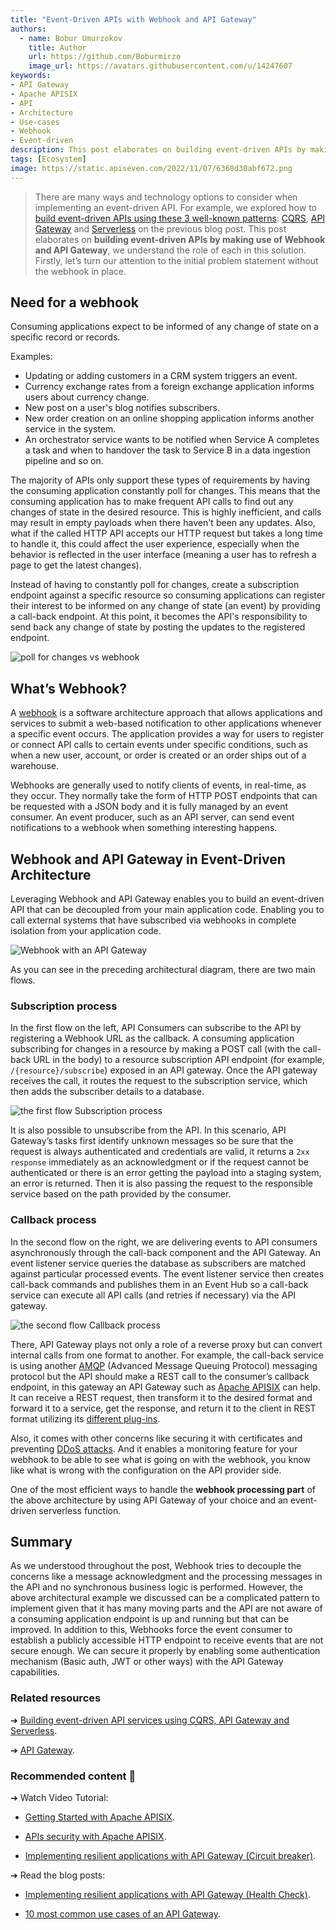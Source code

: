 ```yaml
---
title: "Event-Driven APIs with Webhook and API Gateway"
authors:
  - name: Bobur Umurzokov
    title: Author
    url: https://github.com/Boburmirzo
    image_url: https://avatars.githubusercontent.com/u/14247607
keywords: 
- API Gateway
- Apache APISIX
- API
- Architecture
- Use-cases
- Webhook
- Event-driven
description: This post elaborates on building event-driven APIs by making use of Webhook and API Gateway, we understand the role of each in this solution.
tags: [Ecosystem]
image: https://static.apiseven.com/2022/11/07/6368d30abf672.png
---
```


> There are many ways and technology options to consider when implementing an event-driven API. For example, we explored how to [build event-driven APIs using these 3 well-known patterns](https://dev.to/apisix/building-event-driven-api-services-using-cqrs-api-gateway-and-serverless-af4): [CQRS](https://learn.microsoft.com/en-us/azure/architecture/patterns/cqrs), [API Gateway](https://apisix.apache.org/docs/apisix/terminology/api-gateway/) and [Serverless](https://learn.microsoft.com/en-us/dotnet/architecture/serverless/serverless-architecture) on the previous blog post. This post elaborates on **building event-driven APIs by making use of Webhook and API Gateway**, we understand the role of each in this solution. Firstly, let’s turn our attention to the initial problem statement without the webhook in place.

<!--truncate-->

## Need for a webhook

Consuming applications expect to be informed of any change of state on a specific record or records.

Examples:

- Updating or adding customers in a CRM system triggers an event.
- Currency exchange rates from a foreign exchange application informs users about currency change.
- New post on a user's blog notifies subscribers.
- New order creation on an online shopping application informs another service in the system.
- An orchestrator service wants to be notified when Service A completes a task and when to handover the task to Service B in a data ingestion pipeline and so on.

The majority of APIs only support these types of requirements by having the consuming application constantly poll for changes. This means that the consuming application has to make frequent API calls to find out any changes of state in the desired resource. This is highly inefficient, and calls may result in empty payloads when there haven't been any updates. Also, what if the called HTTP API accepts our HTTP request but takes a long time to handle it, this could affect the user experience, especially when the behavior is reflected in the user interface (meaning a user has to refresh a page to get the latest changes).

Instead of having to constantly poll for changes, create a subscription endpoint against a specific resource so consuming applications can register their interest to be informed on any change of state (an event) by providing a call-back endpoint. At this point, it becomes the API's responsibility to send back any change of state by posting the updates to the registered endpoint.

![poll for changes vs webhook](https://static.apiseven.com/2022/11/07/6368cda2cbae7.png)

## What’s Webhook?

A [webhook](https://en.wikipedia.org/wiki/Webhook) is a software architecture approach that allows applications and services to submit a web-based notification to other applications whenever a specific event occurs. The application provides a way for users to register or connect API calls to certain events under specific conditions, such as when a new user, account, or order is created or an order ships out of a warehouse.

Webhooks are generally used to notify clients of events, in real-time, as they occur. They normally take the form of HTTP POST endpoints that can be requested with a JSON body and it is fully managed by an event consumer. An event producer, such as an API server, can send event notifications to a webhook when something interesting happens.

## Webhook and API Gateway in Event-Driven Architecture

Leveraging Webhook and API Gateway enables you to build an event-driven API that can be decoupled from your main application code. Enabling you to call external systems that have subscribed via webhooks in complete isolation from your application code.

![Webhook with an API Gateway](https://static.apiseven.com/2022/11/06/6367bd7b2ad1a.png)

As you can see in the preceding architectural diagram, there are two main flows.

### Subscription process

In the first flow on the left, API Consumers can subscribe to the API by registering a Webhook URL as the callback. A consuming application subscribing for changes in a resource by making a POST call (with the call-back URL in the body) to a resource subscription API endpoint (for example, `/{resource}/subscribe`) exposed in an API gateway. Once the API gateway receives the call, it routes the request to the subscription service, which then adds the subscriber details to a database.

![the first flow Subscription process](https://static.apiseven.com/2022/11/07/6368be4e9bba1.png)

It is also possible to unsubscribe from the API. In this scenario, API Gateway’s tasks first identify unknown messages so be sure that the request is always authenticated and credentials are valid,  it returns a `2xx response` immediately as an acknowledgment or if the request cannot be authenticated or there is an error getting the payload into a staging system, an error is returned. Then it is also passing the request to the responsible service based on the path provided by the consumer.

### Callback process

In the second flow on the right, we are delivering events to API consumers asynchronously through the call-back component and the API Gateway. An event listener service queries the database as subscribers are matched against particular processed events. The event listener service then creates call-back commands and publishes them in an Event Hub so a call-back service can execute all API calls (and retries if necessary) via the API gateway.

![the second flow Callback process](https://static.apiseven.com/2022/11/07/6368be5603f54.png)

There, API Gateway plays not only a role of a reverse proxy but can convert internal calls from one format to another. For example, the call-back service is using another [AMQP](https://www.amqp.org/) (Advanced Message Queuing Protocol) messaging protocol but the API should make a REST call to the consumer’s callback endpoint, in this gateway an API Gateway such as [Apache APISIX](https://apisix.apache.org/) can help. It can receive a REST request, then transform it to the desired format and forward it to a service, get the response, and return it to the client in REST format utilizing its [different plug-ins](https://apisix.apache.org/docs/apisix/plugins/response-rewrite/).

Also, it comes with other concerns like securing it with certificates and preventing [DDoS attacks](https://en.wikipedia.org/wiki/Denial-of-service_attack). And it enables a monitoring feature for your webhook to be able to see what is going on with the webhook, you know like what is wrong with the configuration on the API provider side.

One of the most efficient ways to handle the **webhook processing part** of the above architecture by using API Gateway of your choice and an event-driven serverless function.

## Summary

As we understood throughout the post, Webhook tries to decouple the concerns like a message acknowledgment and the processing messages in the API and no synchronous business logic is performed. However, the above architectural example we discussed can be a complicated pattern to implement given that it has many moving parts and the API are not aware of a consuming application endpoint is up and running but that can be improved. In addition to this, Webhooks force the event consumer to establish a publicly accessible HTTP endpoint to receive events that are not secure enough. We can secure it properly by enabling some authentication mechanism (Basic auth, JWT or other ways) with the API Gateway capabilities.

### Related resources

➔ [Building event-driven API services using CQRS, API Gateway and Serverless](https://dev.to/apisix/building-event-driven-api-services-using-cqrs-api-gateway-and-serverless-af4).

➔ [API Gateway](https://apisix.apache.org/docs/apisix/terminology/api-gateway/).

### Recommended content 💁

➔ Watch Video Tutorial:

- [Getting Started with Apache APISIX](https://youtu.be/dUOjJkb61so).
  
- [APIs security with Apache APISIX](https://youtu.be/hMFjhwLMtQ8).

- [Implementing resilient applications with API Gateway (Circuit breaker)](https://youtu.be/aWzo0ysH__c).

➔ Read the blog posts:

- [Implementing resilient applications with API Gateway (Health Check)](https://dev.to/apisix/implementing-resilient-applications-with-api-gateway-health-check-338c).

- [10 most common use cases of an API Gateway](https://apisix.apache.org/blog/2022/10/27/ten-use-cases-api-gateway/).
